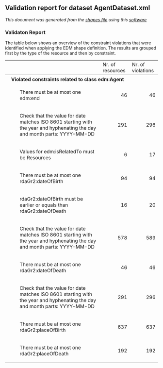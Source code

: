 ## Validation report for dataset AgentDataset.xml
_This document was generated from the [shapes file](/shapes-edm/src/main/resources/etc/edm/shapes/external/Agent.ttl) using this [software](/shapes-doc)_

### Validaton Report

The table below shows an overview of the constraint violations that were 
identified when applying the EDM shape definition. The results are grouped first 
by the type of the resource and then by constraint.

<table><tr><td></td>
<td>Nr. of resources</td><td>Nr. of violations</td></tr><tr><th align='left' colspan='3' style='padding-left:20px'>Violated constraints related to class edm:Agent</th>
</tr>
<tr><td><p style='padding-left:40px'>There must be at most one edm:end</p></td>
<td align='right'>46</td><td align='right'>46</td></tr>
<tr><td><p style='padding-left:40px'>Check that the value for date matches ISO 8601 starting with
                    the year and hyphenating the day and month parts: 
                    YYYY-MM-DD</p></td>
<td align='right'>291</td><td align='right'>296</td></tr>
<tr><td><p style='padding-left:40px'>Values for edm:isRelatedTo must be Resources</p></td>
<td align='right'>6</td><td align='right'>17</td></tr>
<tr><td><p style='padding-left:40px'>There must be at most one rdaGr2:dateOfBirth</p></td>
<td align='right'>94</td><td align='right'>94</td></tr>
<tr><td><p style='padding-left:40px'>rdaGr2:dateOfBirth must be earlier or equals than 
                    rdaGr2:dateOfDeath</p></td>
<td align='right'>16</td><td align='right'>20</td></tr>
<tr><td><p style='padding-left:40px'>Check that the value for date matches ISO 8601 starting with
                    the year and hyphenating the day and month parts: 
                    YYYY-MM-DD</p></td>
<td align='right'>578</td><td align='right'>589</td></tr>
<tr><td><p style='padding-left:40px'>There must be at most one rdaGr2:dateOfDeath</p></td>
<td align='right'>46</td><td align='right'>46</td></tr>
<tr><td><p style='padding-left:40px'>Check that the value for date matches ISO 8601 starting with
                    the year and hyphenating the day and month parts: 
                    YYYY-MM-DD</p></td>
<td align='right'>291</td><td align='right'>296</td></tr>
<tr><td><p style='padding-left:40px'>There must be at most one rdaGr2:placeOfBirth</p></td>
<td align='right'>637</td><td align='right'>637</td></tr>
<tr><td><p style='padding-left:40px'>There must be at most one rdaGr2:placeOfDeath</p></td>
<td align='right'>192</td><td align='right'>192</td></tr>
<table>



